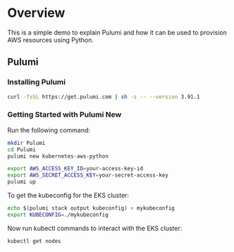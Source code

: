 # Overview
This is a simple demo to explain Pulumi and how it can be used to provision AWS resources using Python.

## Pulumi

### Installing Pulumi

```bash
curl -fsSL https://get.pulumi.com | sh -s -- --version 3.91.1
```

### Getting Started with Pulumi New

Run the following command:

```bash
mkdir Pulumi
cd Pulumi
pulumi new kubernetes-aws-python
```

```bash
export AWS_ACCESS_KEY_ID=your-access-key-id
export AWS_SECRET_ACCESS_KEY=your-secret-access-key
pulumi up
```

To get the kubeconfig for the EKS cluster:

```bash
echo $(pulumi stack output kubeconfig) > mykubeconfig
export KUBECONFIG=./mykubeconfig
```

Now run kubectl commands to interact with the EKS cluster:

```bash
kubectl get nodes
```